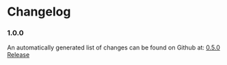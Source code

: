 # Changelog

### 1.0.0

An automatically generated list of changes can be found on Github at: [0.5.0 Release](https://github.com/nginxinc/nginx-ingress-helm-operator/releases/tag/v0.5.0)
